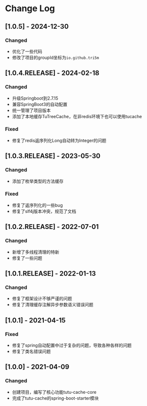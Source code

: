 # Change Log

## [1.0.5] - 2024-12-30

### Changed
- 优化了一些代码
- 修改了项目的groupId坐标为`io.github.tri5m`

## [1.0.4.RELEASE] - 2024-02-18

### Changed
- 升级Springboot到2.7.15
- 兼容SpringBoot3的自动配置
- 统一管理了项目版本
- 添加了本地缓存TuTreeCache，在非redis环境下也可以使用tucache

### Fixed
- 修复了redis返序列化Long自动转为Integer的问题


## [1.0.3.RELEASE] - 2023-05-30

### Changed
- 添加了枚举类型的方法缓存
### Fixed
- 修复了返序列化的一些bug
- 修复了slf4j版本冲突，规范了文档

## [1.0.2.RELEASE] - 2022-07-01

### Changed
- 新增了多线程清理的特新
- 修复了一些问题

## [1.0.1.RELEASE] - 2022-01-13

### Changed
- 修复了框架设计不够严谨的问题
- 修复了清理缓存注解异步参数语义错误问题


## [1.0.1] - 2021-04-15

### Fixed
- 修复了spring自动配置中过于复杂的问题，导致各种各样的问题
- 修复了类名错误问题


## [1.0.0] - 2021-04-09

### Changed
- 创建项目，编写了核心功能tutu-cache-core
- 完成了tutu-cache的spring-boot-starter模块